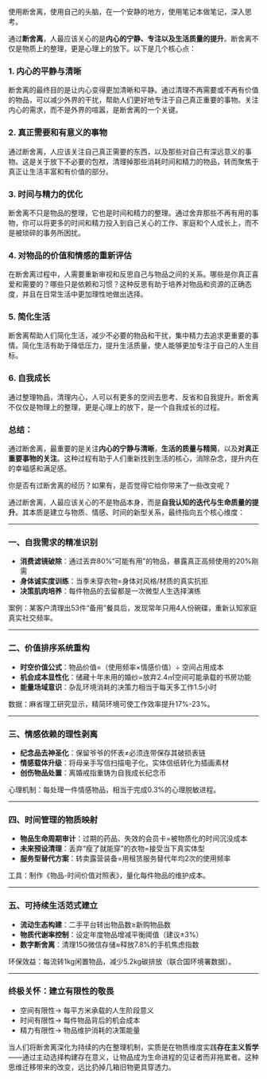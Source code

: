 使用断舍离，使用自己的头脑，在一个安静的地方，使用笔记本做笔记，深入思考。

通过**断舍离**，人最应该关心的是**内心的宁静、专注以及生活质量的提升**。断舍离不仅是物质上的整理，更是心理上的放下。以下是几个核心点：

### 1. **内心的平静与清晰**
断舍离的最终目的是让内心变得更加清晰和平静。通过清理不再需要或不再有价值的物品，可以减少外界的干扰，帮助人们更好地专注于自己真正重要的事物。关注内心的需求，而不是外界的喧嚣，是断舍离的一个关键。

### 2. **真正需要和有意义的事物**
通过断舍离，人应该关注自己真正需要的东西，以及那些对自己有深远意义的事物。这是关于放下不必要的包袱，清理掉那些消耗时间和精力的物品，转而聚焦于真正让生活丰富和有价值的部分。

### 3. **时间与精力的优化**
断舍离不只是物品的整理，它也是时间和精力的整理。通过舍弃那些不再有用的事物，你可以将更多的时间和精力投入到自己关心的工作、家庭和个人成长上，而不是被琐碎的事务所困扰。

### 4. **对物品的价值和情感的重新评估**
在断舍离过程中，人需要重新审视和反思自己与物品之间的关系。哪些是你真正喜爱和需要的？哪些只是依赖和习惯？这种反思有助于培养对物品和资源的正确态度，并且在日常生活中更加理性地做出选择。

### 5. **简化生活**
断舍离帮助人们简化生活，减少不必要的物品和干扰，集中精力去追求更重要的事情。简化生活有助于降低压力，提升生活质量，使人能够更加专注于自己的人生目标。

### 6. **自我成长**
通过整理物品，清理内心，人可以有更多的空间去思考、反省和自我提升。断舍离不仅仅是物理上的整理，更是心理上的放下，是一个自我成长的过程。

### 总结：
通过断舍离，最重要的是关注**内心的宁静与清晰**，**生活的质量与精简**，以及**对真正重要事物的关注**。这种过程有助于人们重新找到生活的核心，消除杂念，提升内在的幸福感和满足感。

你是否有过断舍离的经历？如果有，是否觉得它给你带来了一些改变呢？

通过断舍离，人最应该关心的不是物品本身，而是**自我认知的迭代与生命质量的提升**。其本质是建立与物质、情感、时间的新型关系，最终指向五个核心维度：

---

### 一、**自我需求的精准识别**
- **消费滤镜破除**：通过丢弃80%“可能有用”的物品，暴露真正高频使用的20%刚需
- **身体诚实度训练**：当季未穿衣物=身体对风格/材质的真实抗拒
- **决策肌肉培养**：每件物品的去留都是一次微型人生选择演练

案例：某客户清理出53件“备用”餐具后，发现常年只用4人份碗碟，重新认知家庭真实社交频率。

---

### 二、**价值排序系统重构**
- **时空价值公式**：物品价值=（使用频率×情感价值）÷ 空间占用成本
- **机会成本显性化**：储藏十年未用的婚纱=放弃2.4㎡空间可能承载的书房功能
- **能量场域意识**：杂乱环境消耗的决策力相当于每天多工作1.5小时

数据：麻省理工研究显示，精简环境可使工作效率提升17%-23%。

---

### 三、**情感依赖的理性剥离**
- **纪念品去神圣化**：保留爷爷的怀表≠必须连带保存其破损表链
- **情感载体升级**：将母亲手写信扫描电子化，实体信纸转化为插画素材
- **创伤物品处置**：离婚戒指重铸为自我成长纪念币

心理机制：每处理一件情感物品，相当于完成0.3%的心理脱敏进程。

---

### 四、**时间管理的物质映射**
- **物品生命周期审计**：过期的药品、失效的会员卡=被物质化的时间沉没成本
- **未来预设清理**：丢弃“瘦了就能穿”的衣物=接受当下真实体型
- **服务型替代方案**：转卖露营装备=用租赁服务替代年均2次的使用频率

工具：制作《物品-时间价值对照表》，量化每件物品的维护成本。

---

### 五、**可持续生活范式建立**
- **流动生态构建**：二手平台转出物品数≥新购物品数
- **物质代谢率控制**：设定年度物品增减平衡阈值（建议±3%）
- **数字断舍离**：清理15G微信存储≈释放7.8%的手机焦虑指数

环保效益：每流转1kg闲置物品，减少5.2kg碳排放（联合国环境署数据）。

---

### 终极关怀：**建立有限性的敬畏**
- 空间有限性→ 每平方米承载的人生阶段意义
- 时间有限性→ 每件物品背后的机会成本
- 精力有限性→ 物品维护消耗的决策能量

当人们将断舍离深化为持续的内在整理机制，实质是在物质维度实践**存在主义哲学**——通过主动选择构建存在意义，让物品成为生命进程的见证者而非拖累者。这种思维迁移带来的改变，远比扔掉几箱旧物更具穿透力。
